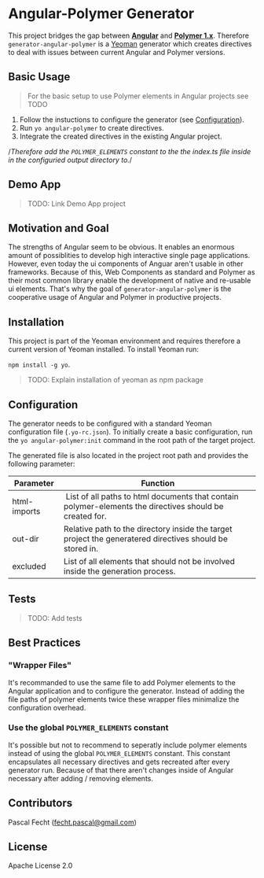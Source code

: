 # Angular-Polymer Generator

This project bridges the gap between **[Angular](angular.io)** and **[Polymer 1.x](https://www.polymer-project.org/)**. Therefore `generator-angular-polymer` is a [Yeoman](http://yeoman.io/) generator which creates directives to deal with issues between current Angular and Polymer versions.


## Basic Usage
> For the basic setup to use Polymer elements in Angular projects see TODO

1. Follow the instuctions to configure the generator (see [Configuration](#Configuration)).
2. Run `yo angular-polymer` to create directives.
3. Integrate the created directives in the existing Angular project.

/*Therefore add the `POLYMER_ELEMENTS` constant to the  the index.ts file inside in the configuried output directory to.*/

## Demo App
> TODO: Link Demo App project


## Motivation and Goal
The strengths of Angular seem to be obvious. It enables an enormous amount of possiblities to develop high interactive single page applications. However, even today the ui components of Anguar aren't usable in other frameworks. Because of this, Web Components as standard and Polymer as their most common library enable the development of native and re-usable ui elements. That's why the goal of `generator-angular-polymer` is the cooperative usage of Angular and Polymer in productive projects.

## Installation
This project is part of the Yeoman environment and requires therefore a current version of Yeoman installed. To install Yeoman run:

```npm install -g yo```.

> TODO: Explain installation of yeoman as npm package


## Configuration
The generator needs to be configured with a standard Yeoman configuration file (`.yo-rc.json`). 
To initially create a basic configuration, run the  `yo angular-polymer:init` command in the root path of the target project.

The generated file is also located in the project root path and provides the following parameter:

| Parameter     | Function  |
| ------------- |-------------|
|html-imports| List of all paths to html documents that contain polymer-elements the directives should be created for. |
| out-dir | Relative path to the directory inside the target project the generatered directives should be stored in.
|excluded| List of all elements that should not be involved inside the generation process.

## Tests
> TODO: Add tests

## Best Practices


### "Wrapper Files"
It's recommanded to use the same file to add Polymer elements to the Angular application and to configure the generator. Instead of adding the file paths of polymer elements twice these wrapper files minimalize the configuration overhead.

### Use the global `POLYMER_ELEMENTS` constant
It's possible but not to recommend to seperatly include polymer elements instead of using the global `POLYMER_ELEMENTS` constant. This constant encapsulates all necessary directives and gets recreated after every generator run. Because of that there aren't changes inside of Angular necessary after adding / removing elements.

## Contributors
Pascal Fecht (fecht.pascal@gmail.com)

## License

Apache License 2.0